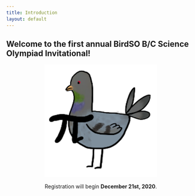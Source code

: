 ```yaml
---
title: Introduction
layout: default
---
```


## Welcome to the first annual BirdSO B/C Science Olympiad Invitational!

<p align="center">
  <img width="300" height="300" src="https://raw.githubusercontent.com/AC01010/BirdSO/gh-pages/_assets/PIgeon_altsig%20(1).png">
</p>
<p align="center">
  Registration will begin <b>December 21st, 2020</b>.
</p>

